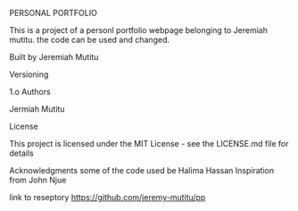 PERSONAL PORTFOLIO

This is a project of a personl portfolio webpage belonging to Jeremiah mutitu.
the code can be used and changed.


Built by
 Jeremiah Mutitu


Versioning

1.o
Authors

Jermiah Mutitu

License

This project is licensed under the MIT License - see the LICENSE.md file for details

Acknowledgments
some of the code used be Halima Hassan
Inspiration from John Njue

link to reseptory
https://github.com/jeremy-mutitu/pp
